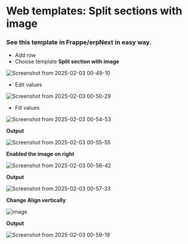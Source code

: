 # Web templates: Split sections with image

### See this template in Frappe/erpNext in easy way.

* Add row
* Choose template **Split section with image**

![Screenshot from 2025-02-03 00-49-10](https://github.com/user-attachments/assets/ebd8910e-5f88-4eb7-8ed1-39f2ab24a4a4)

* Edit values

![Screenshot from 2025-02-03 00-50-29](https://github.com/user-attachments/assets/a2e1175f-3609-487d-8307-25e6e158d940)

* Fill values

![Screenshot from 2025-02-03 00-54-53](https://github.com/user-attachments/assets/2fec1e20-02fc-4f0f-aff8-5bb644d6386f)

**Output**

![Screenshot from 2025-02-03 00-55-55](https://github.com/user-attachments/assets/a9e8d7db-f82e-4426-b15a-56c4d278f6a2)

**Enabled the image on right**

![Screenshot from 2025-02-03 00-56-42](https://github.com/user-attachments/assets/726da442-bea1-4787-8929-71e6afdcc2ed)

**Output**

![Screenshot from 2025-02-03 00-57-33](https://github.com/user-attachments/assets/3608d4dc-b754-4dab-b084-9f4ff847d5e4)

**Change Align vertically**

![image](https://github.com/user-attachments/assets/03a15baf-c782-4032-8aa2-8aeb8ce3850d)

**Output**

![Screenshot from 2025-02-03 00-59-19](https://github.com/user-attachments/assets/a395a6a7-eca8-4f25-8122-048840ce18e9)

